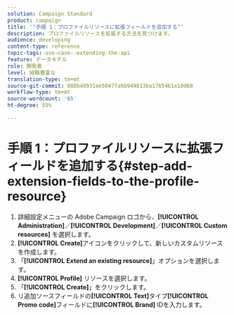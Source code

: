 ```yaml
---
solution: Campaign Standard
product: campaign
title: '"手順 1：プロファイルリソースに拡張フィールドを追加する"'
description: プロファイルリソースを拡張する方法を見つけます。
audience: developing
content-type: reference
topic-tags: use-case--extending-the-api
feature: データモデル
role: 開発者
level: 経験豊富な
translation-type: tm+mt
source-git-commit: 088b49931ee5047fa6b949813ba17654b1e10d60
workflow-type: tm+mt
source-wordcount: '65'
ht-degree: 55%

---
```



# 手順 1：プロファイルリソースに拡張フィールドを追加する{#step-add-extension-fields-to-the-profile-resource}

1. 詳細設定メニューの Adobe Campaign ロゴから、**[!UICONTROL Administration]**／**[!UICONTROL Development]**／**[!UICONTROL Custom resources]** を選択します。
1. **[!UICONTROL Create]**&#x200B;アイコンをクリックして、新しいカスタムリソースを作成します。
1. 「**[!UICONTROL Extend an existing resource]**」オプションを選択します。
1. **[!UICONTROL Profile]** リソースを選択します。
1. 「**[!UICONTROL Create]**」をクリックします。
1. リ追加ソースフィールドの&#x200B;**[!UICONTROL Text]**&#x200B;タイプ&#x200B;**[!UICONTROL Promo code]**&#x200B;フィールドに&#x200B;**[!UICONTROL Brand]** IDを入力します。

